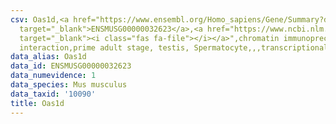 ```yaml
---
csv: Oas1d,<a href="https://www.ensembl.org/Homo_sapiens/Gene/Summary?db=core;g=ENSMUSG00000032623"
  target="_blank">ENSMUSG00000032623</a>,<a href="https://www.ncbi.nlm.nih.gov/pubmed/25450459"
  target="_blank"><i class="fas fa-file"></i></a>",chromatin immunoprecipitation assay,direct
  interaction,prime adult stage, testis, Spermatocyte,,,transcriptional regulation,
data_alias: Oas1d
data_id: ENSMUSG00000032623
data_numevidence: 1
data_species: Mus musculus
data_taxid: '10090'
title: Oas1d
---
```

